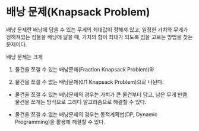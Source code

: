 # 배낭 문제(Knapsack Problem)

배낭 문제란 배낭에 담을 수 있는 무게의 최대값이 정해져 있고, 일정한 가치와 무게가 정해져있는 짐들을 배낭에 닮을 때, 가치의 합이 최대가 되도록 짐을 고르는 방법을 찾는 문제이다.

배낭 문제는 크게 

1. 물건을 쪼갤 수 있는 배낭문제(Fraction Knapsack Problem)와

2. 물건을 쪼갤 수 없는 배낭문제(0/1 Knapsack Problem)으로 나뉜다.

 

- 물건을 쪼갤 수 있는 배낭문제의 경우는 가치가 큰 물건부터 담고, 남은 무게 만큼 물건을 쪼개는 방식으로 그리디 알고리즘으로 해결할 수 있다.

- 물건을 쪼갤 수 없는 배낭문제의 경우는 동적계획법(DP, Dynamic Programming)을 활용해 해결할 수 있다.